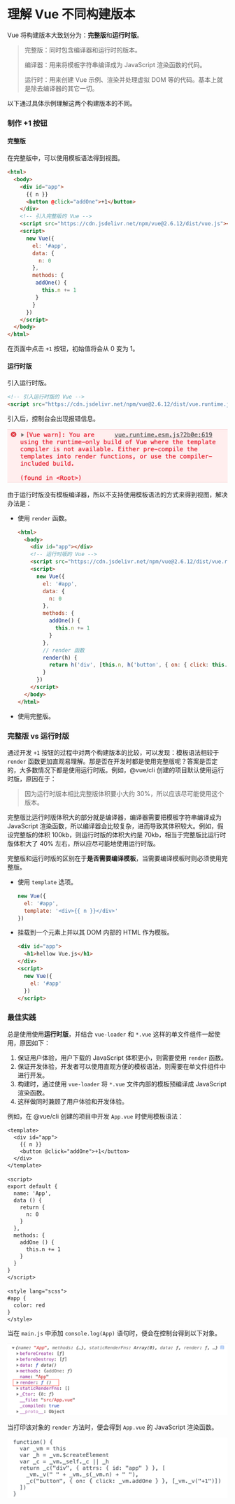 # 理解 Vue 不同构建版本

Vue 将构建版本大致划分为：**完整版**和**运行时版**。

> 完整版：同时包含编译器和运行时的版本。
>
> 编译器：用来将模板字符串编译成为 JavaScript 渲染函数的代码。
>
> 运行时：用来创建 Vue 示例、渲染并处理虚拟 DOM 等的代码。基本上就是除去编译器的其它一切。

以下通过具体示例理解这两个构建版本的不同。

### 制作 +1 按钮

#### 完整版

在完整版中，可以使用模板语法得到视图。

```html
<html>
  <body>
    <div id="app">
      {{ n }}
      <button @click="addOne">+1</button>
    </div>
    <!-- 引入完整版的 Vue -->
    <script src="https://cdn.jsdelivr.net/npm/vue@2.6.12/dist/vue.js"></script>
    <script>
      new Vue({
        el: '#app',
        data: {
          n: 0
        },
        methods: {
         addOne() {
           this.n += 1
         }
        }
      })
    </script>
  </body>
</html>
```

在页面中点击 `+1` 按钮，初始值将会从 0 变为 1。

#### 运行时版

引入运行时版。

```html
<!-- 引入运行时版的 Vue -->
<script src="https://cdn.jsdelivr.net/npm/vue@2.6.12/dist/vue.runtime.js"></script>
```

 引入后，控制台会出现报错信息。

![运行时版报错](./imgs/vue-runtime-error.jpg)

由于运行时版没有模板编译器，所以不支持使用模板语法的方式来得到视图，解决办法是：

- 使用 `render` 函数。

  ```html
  <html>
    <body>
      <div id="app"></div>
      <!-- 运行时版的 Vue -->
      <script src="https://cdn.jsdelivr.net/npm/vue@2.6.12/dist/vue.runtime.js"></script>
      <script>
        new Vue({
          el: '#app',
          data: {
            n: 0
          },
          methods: {
            addOne() {
              this.n += 1
            }
          },
          // render 函数
          render(h) {
            return h('div', [this.n, h('button', { on: { click: this.addOne }}, '+1')])
          }
        })
      </script>
    </body>
  </html>
  ```

- 使用完整版。

### 完整版 vs 运行时版

通过开发 `+1` 按钮的过程中对两个构建版本的比较，可以发现：模板语法相较于 `render` 函数更加直观易理解。那是否在开发时都是使用完整版呢？答案是否定的，大多数情况下都是使用运行时版。例如，@vue/cli 创建的项目默认使用运行时版，原因在于：

> 因为运行时版本相比完整版体积要小大约 30%，所以应该尽可能使用这个版本。

完整版比运行时版体积大的部分就是编译器，编译器需要把模板字符串编译成为 JavaScript 渲染函数，所以编译器会比较复杂，进而导致其体积较大。例如，假设完整版的体积 100kb，则运行时版的体积大约是 70kb，相当于完整版比运行时版体积大了 40% 左右，所以应尽可能地使用运行时版。

完整版和运行时版的区别在于**是否需要编译模板**，当需要编译模板时则必须使用完整版。

- 使用 `template` 选项。

  ```javascript
  new Vue({
    el: '#app',
    template: '<div>{{ n }}</div>'
  })
  ```

- 挂载到一个元素上并以其 DOM 内部的 HTML 作为模板。

  ```html
  <div id="app">
    <h1>hellow Vue.js</h1>
  </div>
  <script>
    new Vue({
      el: '#app'
    })
  </script>
  ```

### 最佳实践

总是使用使用**运行时版**，并结合 `vue-loader` 和 `*.vue` 这样的单文件组件一起使用，原因如下：

1. 保证用户体验，用户下载的 JavaScript 体积更小，则需要使用 `render` 函数。
2. 保证开发体验，开发者可以使用直观方便的模板语法，则需要在单文件组件中进行开发。
3. 构建时，通过使用 `vue-loader` 将 `*.vue` 文件内部的模板预编译成 JavaScript 渲染函数。
4. 这样做同时兼顾了用户体验和开发体验。

例如，在 @vue/cli 创建的项目中开发 `App.vue` 时使用模板语法：

```vue
<template>
  <div id="app">
    {{ n }}
    <button @click="addOne">+1</button>
  </div>
</template>

<script>
export default {
  name: 'App',
  data () {
    return {
      n: 0
    }
  },
  methods: {
    addOne () {
      this.n += 1
    }
  }
}
</script>

<style lang="scss">
#app {
  color: red
}
</style>
```

当在 `main.js` 中添加 `console.log(App)` 语句时，便会在控制台得到以下对象。

  ![App](./imgs/app-vue.png)

当打印该对象的 `render` 方法时，便会得到 `App.vue` 的 JavaScript 渲染函数。

![render-function](./imgs/render-function.png)
